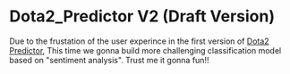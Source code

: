 # Dota2_Predictor V2 (Draft Version)

Due to the frustation of the user experince in the first version of <a href="https://github.com/Elstargo00/Dota2_Predictor">Dota2 Predictor<a>, 
This time we gonna build more challenging classification model based on "sentiment analysis". Trust me it gonna fun!!
  


